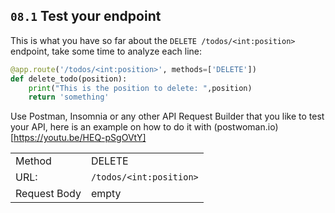 ## `08.1` Test your endpoint

This is what you have so far about the `DELETE /todos/<int:position>` endpoint, take some time to analyze each line:

```python
@app.route('/todos/<int:position>', methods=['DELETE'])
def delete_todo(position):
    print("This is the position to delete: ",position)
    return 'something'
```
Use Postman, Insomnia or any other API Request Builder that you like to test your API, here is an example on how to do it with (postwoman.io)[https://youtu.be/HEQ-pSgOVtY]

|  |  |
| ------ | -------- |
| Method | DELETE |
| URL: | `/todos/<int:position>` |
| Request Body | empty |

